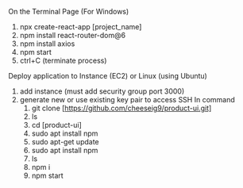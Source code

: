 On the Terminal Page (For Windows)
1. npx create-react-app [project_name]
2. npm install react-router-dom@6
3. npm install axios
4. npm start
5. ctrl+C (terminate process)

Deploy application to Instance (EC2) or Linux (using Ubuntu)
1. add instance (must add security group port 3000)
2. generate new or use existing key pair to access SSH
In command
    1.  git clone [https://github.com/cheeseig9/product-ui.git]
    2.  ls
    3.  cd [product-ui]
    4.  sudo apt install npm
    5.  sudo apt-get update
    6.  sudo apt install npm
    7.  ls
    8.  npm i
    9.  npm start
